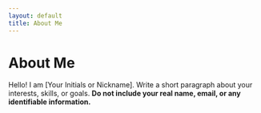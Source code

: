 ```yaml
---
layout: default
title: About Me
---
```

# About Me
Hello! I am [Your Initials or Nickname].
Write a short paragraph about your interests, skills, or goals.
**Do not include your real name, email, or any identifiable information.**

